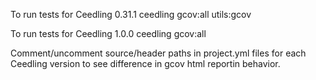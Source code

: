 To run tests for Ceedling 0.31.1
  ceedling gcov:all utils:gcov

To run tests for Ceedling 1.0.0
  ceedling gcov:all


Comment/uncomment source/header paths in project.yml files for each Ceedling version to see difference in gcov html reportin behavior.
